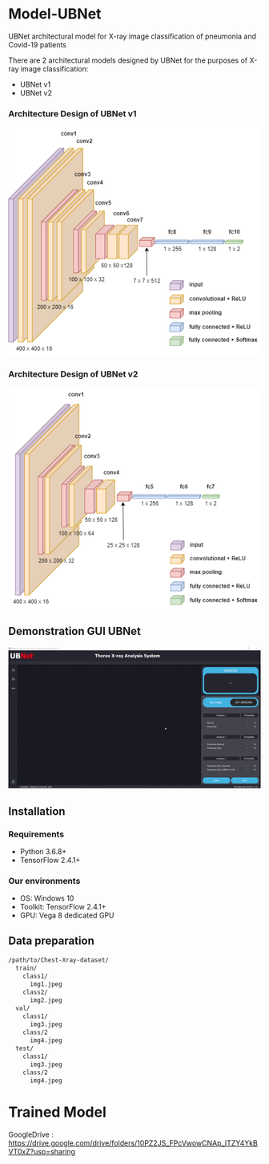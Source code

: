 # Model-UBNet
UBNet architectural model for X-ray image classification of pneumonia and Covid-19 patients 

There are 2 architectural models designed by UBNet for the purposes of X-ray image classification:
- UBNet v1
- UBNet v2

### Architecture Design of UBNet v1
![alt text](https://github.com/mmasdar/Model-UBNet-Trained/blob/main/UBNet%20v1.png)


### Architecture Design of UBNet v2
![alt text](https://github.com/mmasdar/Model-UBNet-Trained/blob/main/UBNet%20v2.png)



## Demonstration GUI UBNet
![alt text](https://github.com/mmasdar/Model-UBNet-Trained/blob/main/Demonstrasi%20UBNet%20GUI.gif)

## Installation

### Requirements

- Python 3.6.8+
- TensorFlow 2.4.1+

### Our environments

- OS: Windows 10
- Toolkit: TensorFlow 2.4.1+
- GPU: Vega 8 dedicated GPU

## Data preparation

```
/path/to/Chest-Xray-dataset/
  train/
    class1/
      img1.jpeg
    class2/
      img2.jpeg
  val/
    class1/
      img3.jpeg
    class/2
      img4.jpeg
  test/
    class1/
      img3.jpeg
    class/2
      img4.jpeg
```

# Trained Model

GoogleDrive : https://drive.google.com/drive/folders/10PZ2JS_FPcVwowCNAp_ITZY4YkBVT0xZ?usp=sharing

```

